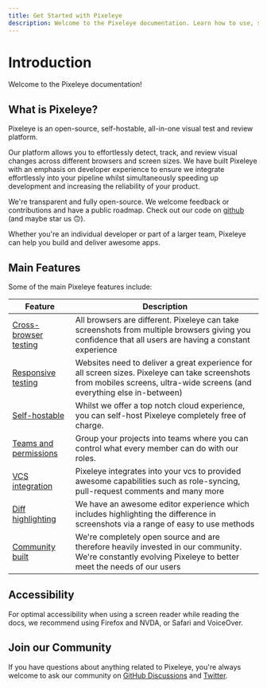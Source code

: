 ```yaml
---
title: Get Started with Pixeleye
description: Welcome to the Pixeleye documentation. Learn how to use, setup, and benefit from Pixeleye
---
```


# Introduction

Welcome to the Pixeleye documentation!

## What is Pixeleye?

Pixeleye is an open-source, self-hostable, all-in-one visual test and review platform.

Our platform allows you to effortlessly detect, track, and review visual changes across different browsers and screen sizes. We have built Pixeleye with an emphasis on developer experience to ensure we integrate effortlessly into your pipeline whilst simultaneously speeding up development and increasing the reliability of your product.

We're transparent and fully open-source. We welcome feedback or contributions and have a public roadmap. Check out our code on [github](https://github.com/pixeleye-io/pixeleye) (and maybe star us 🙃).

Whether you're an individual developer or part of a larger team, Pixeleye can help you build and deliver awesome apps.

## Main Features

Some of the main Pixeleye features include:

| Feature                                                       | Description                                                                                                                                                               |
| ------------------------------------------------------------- | ------------------------------------------------------------------------------------------------------------------------------------------------------------------------- |
| [Cross-browser testing](/docs/features/cross-browser-testing) | All browsers are different. Pixeleye can take screenshots from multiple browsers giving you confidence that all users are having a constant experience                    |
| [Responsive testing](/docs/features/responsive-testing)       | Websites need to deliver a great experience for all screen sizes. Pixeleye can take screenshots from mobiles screens, ultra-wide screens (and everything else in-between) |
| [Self-hostable](/docs/guides/self-hosting)           | Whilst we offer a top notch cloud experience, you can self-host Pixeleye completely free of charge.                                                                       |
| [Teams and permissions](/docs/features/teams-and-permissions) | Group your projects into teams where you can control what every member can do with our roles.                                                                             |
| [VCS integration](/docs/features/vcs-integration)             | Pixeleye integrates into your vcs to provided awesome capabilities such as role-syncing, pull-request comments and many more                                              |
| [Diff highlighting](/docs/features/diff-highlighting)         | We have an awesome editor experience which includes highlighting the difference in screenshots via a range of easy to use methods                                         |
| [Community built](/docs/features/community-built)             | We're completely open source and are therefore heavily invested in our community. We're constantly evolving Pixeleye to better meet the needs of our users                |

## Accessibility

For optimal accessibility when using a screen reader while reading the docs, we recommend using Firefox and NVDA, or Safari and VoiceOver.

## Join our Community

If you have questions about anything related to Pixeleye, you're always welcome to ask our community on [GitHub Discussions](https://github.com/pixeleye-io/pixeleye/discussions) and [Twitter](https://twitter.com/pixeleye_io).
